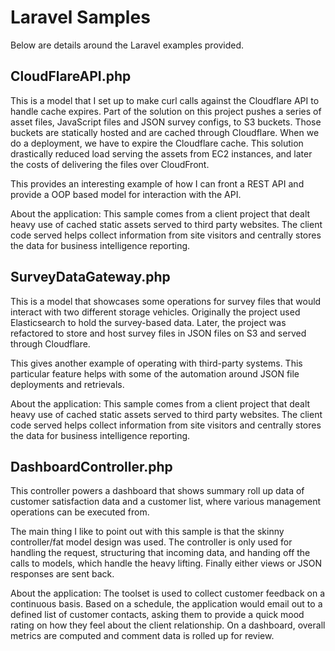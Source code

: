 # Laravel Samples

Below are details around the Laravel examples provided.

## CloudFlareAPI.php
This is a model that I set up to make curl calls against the Cloudflare API to handle cache expires.  Part of the
solution on this project pushes a series of asset files, JavaScript files and JSON survey configs, to S3 buckets.
Those buckets are statically hosted and are cached through Cloudflare. When we do a deployment, we have to expire the
Cloudflare cache. This solution drastically reduced load serving the assets from EC2 instances, and later the costs
of delivering the files over CloudFront. 

This provides an interesting example of how I can front a REST API and provide a OOP based model for interaction with
the API.

About the application:  This sample comes from a client project that dealt heavy use of cached static assets served
to third party websites.  The client code served helps collect information from site visitors and centrally stores the
data for business intelligence reporting. 

## SurveyDataGateway.php
This is a model that showcases some operations for survey files that would interact with two different storage vehicles.
Originally the project used Elasticsearch to hold the survey-based data. Later, the project was refactored to store and
host survey files in JSON files on S3 and served through Cloudflare.

This gives another example of operating with third-party systems. This particular feature helps with some of the
automation around JSON file deployments and retrievals.

About the application:  This sample comes from a client project that dealt heavy use of cached static assets served
to third party websites.  The client code served helps collect information from site visitors and centrally stores the
data for business intelligence reporting. 

## DashboardController.php
This controller powers a dashboard that shows summary roll up data of customer satisfaction data and a customer list,
where various management operations can be executed from.

The main thing I like to point out with this sample is that the skinny controller/fat model design was used. The
controller is only used for handling the request, structuring that incoming data, and handing off the calls to models,
which handle the heavy lifting. Finally either views or JSON responses are sent back.

About the application: The toolset is used to collect customer feedback on a continuous basis. Based on a schedule, the 
application would email out to a defined list of customer contacts, asking them to provide a quick mood rating on how 
they feel about the client relationship. On a dashboard, overall metrics are computed and comment data is rolled up for review.
